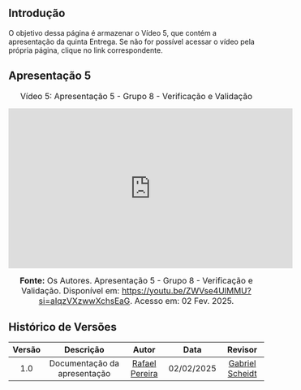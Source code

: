## Introdução

O objetivo dessa página é armazenar o Vídeo 5, que contém a apresentação da quinta Entrega. Se não for possível acessar o vídeo pela própria página, clique no link correspondente.

## Apresentação 5
<div style="text-align: center">

<font size="3"><p style="text-align: center">Vídeo 5: Apresentação 5 - Grupo 8 - Verificação e Validação</p></font>


<iframe width="560" height="315" src="https://www.youtube.com/embed/ZWVse4UlMMU?si=lW70p5Pca6KIcoBh" title="YouTube video player" frameborder="0" allow="accelerometer; autoplay; clipboard-write; encrypted-media; gyroscope; picture-in-picture; web-share" referrerpolicy="strict-origin-when-cross-origin" allowfullscreen></iframe>

<font size="3"><p style="text-align: center"><b>Fonte:</b> Os Autores. Apresentação 5 - Grupo 8 - Verificação e Validação. Disponível em: <a href="https://youtu.be/ZWVse4UlMMU?si=aIqzVXzwwXchsEaG">https://youtu.be/ZWVse4UlMMU?si=aIqzVXzwwXchsEaG</a>. Acesso em: 02 Fev. 2025.</p></font>
</div>

## Histórico de Versões

| Versão |          Descrição              |     Autor      |      Data      |   Revisor     | 
|:------:|:-------------------------------:|:--------------:|:--------------:|:-------------:|
1.0 |  Documentação da apresentação | [Rafael Pereira](https://github.com/rafgpereira)  | 02/02/2025 |[Gabriel Scheidt](https://github.com/Gxaite)
